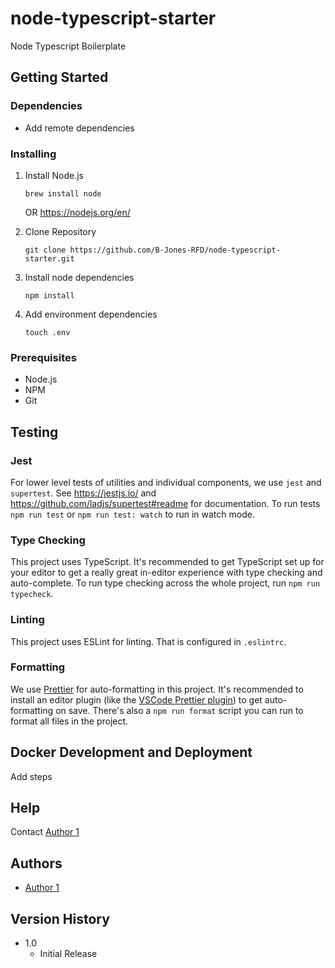 # node-typescript-starter

Node Typescript Boilerplate

## Getting Started

### Dependencies

- Add remote dependencies

### Installing

1. Install Node.js

   ```console
   brew install node
   ```

   OR <https://nodejs.org/en/>

2. Clone Repository

   ```console
   git clone https://github.com/B-Jones-RFD/node-typescript-starter.git
   ```

3. Install node dependencies

   ```console
   npm install
   ```

4. Add environment dependencies

   ```console
   touch .env
   ```

### Prerequisites

- Node.js
- NPM
- Git

## Testing

### Jest

For lower level tests of utilities and individual components, we use `jest` and `supertest`. See https://jestjs.io/ and https://github.com/ladjs/supertest#readme for documentation. To run tests `npm run test` or `npm run test: watch` to run in watch mode.

### Type Checking

This project uses TypeScript. It's recommended to get TypeScript set up for your editor to get a really great in-editor experience with type checking and auto-complete. To run type checking across the whole project, run `npm run typecheck`.

### Linting

This project uses ESLint for linting. That is configured in `.eslintrc`.

### Formatting

We use [Prettier](https://prettier.io/) for auto-formatting in this project. It's recommended to install an editor plugin (like the [VSCode Prettier plugin](https://marketplace.visualstudio.com/items?itemName=esbenp.prettier-vscode)) to get auto-formatting on save. There's also a `npm run format` script you can run to format all files in the project.

## Docker Development and Deployment

Add steps

## Help

Contact [Author 1](mailto:author1@anyisp.com)

## Authors

- [Author 1](mailto:author1@anyisp.com)

## Version History

- 1.0
  - Initial Release
